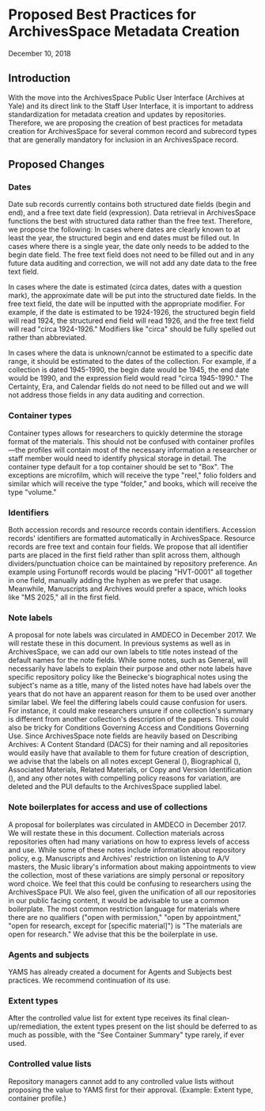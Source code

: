 # Proposed Best Practices for ArchivesSpace Metadata Creation
December 10, 2018

## Introduction

With the move into the ArchivesSpace Public User Interface (Archives at Yale) and its direct link to the Staff User Interface, it is important to address standardization for metadata creation and updates by repositories. Therefore, we are proposing the creation of best practices for metadata creation for ArchivesSpace for several common record and subrecord types that are generally mandatory for inclusion in an ArchivesSpace record.

## Proposed Changes

### Dates

Date sub records currently contains both structured date fields (begin and end), and a free text date field (expression). Data retrieval in ArchivesSpace functions the best with structured data rather than the free text. Therefore, we propose the following:
In cases where dates are clearly known to at least the year, the structured begin and end dates must be filled out. In cases where there is a single year, the date only needs to be added to the begin date field. The free text field does not need to be filled out and in any future data auditing and correction, we will not add any date data to the free text field.

In cases where the date is estimated (circa dates, dates with a question mark), the approximate date will be put into the structured date fields. In the free text field, the date will be inputted with the appropriate modifier. For example, if the date is estimated to be 1924-1926, the structured begin field will read 1924, the structured end field will read 1926, and the free text field will read "circa 1924-1926." Modifiers like "circa" should be fully spelled out rather than abbreviated.

In cases where the data is unknown/cannot be estimated to a specific date range, it should be estimated to the dates of the collection. For example, if a collection is dated 1945-1990, the begin date would be 1945, the end date would be 1990, and the expression field would read "circa 1945-1990."
The Certainty, Era, and Calendar fields do not need to be filled out and we will not address those fields in any data auditing and correction.

### Container types

Container types allows for researchers to quickly determine the storage format of the materials. This should not be confused with container profiles—the profiles will contain most of the necessary information a researcher or staff member would need to identify physical storage in detail. The container type default for a top container should be set to "Box". The exceptions are microfilm, which will receive the type "reel," folio folders and similar which will receive the type “folder,” and books, which will receive the type "volume."

### Identifiers

Both accession records and resource records contain identifiers. Accession records' identifiers are formatted automatically in ArchivesSpace. Resource records are free text and contain four fields. We propose that all identifier parts are placed in the first field rather than split across them, although dividers/punctuation choice can be maintained by repository preference. An example using Fortunoff records would be placing "HVT-0001" all together in one field, manually adding the hyphen as we prefer that usage. Meanwhile, Manuscripts and Archives would prefer a space, which looks like "MS 2025," all in the first field.

### Note labels

A proposal for note labels was circulated in AMDECO in December 2017. We will restate these in this document. In previous systems as well as in ArchivesSpace, we can add our own labels to title notes instead of the default names for the note fields. While some notes, such as General, will necessarily have labels to explain their purpose and other note labels have specific repository policy like the Beinecke's biographical notes using the subject's name as a title, many of the listed notes have had labels over the years that do not have an apparent reason for them to be used over another similar label. We feel the differing labels could cause confusion for users. For instance, it could make researchers unsure if one collection's summary is different from another collection's description of the papers. This could also be tricky for Conditions Governing Access and Conditions Governing Use. Since ArchivesSpace note fields are heavily based on Describing Archives: A Content Standard (DACS) for their naming and all repositories would easily have that available to them for future creation of description, we advise that the labels on all notes except General (<odd>), Biographical (<bioghist>), Associated Materials, Related Materials, or Copy and Version Identification (<relatedmaterial>), and any other notes with compelling policy reasons for variation, are deleted and the PUI defaults to the ArchivesSpace supplied label.

### Note boilerplates for access and use of collections

A proposal for boilerplates was circulated in AMDECO in December 2017. We will restate these in this document. Collection materials across repositories often had many variations on how to express levels of access and use. While some of these notes include information about repository policy, e.g. Manuscripts and Archives' restriction on listening to A/V masters, the Music library's information about making appointments to view the collection, most of these variations are simply personal or repository word choice. We feel that this could be confusing to researchers using the ArchivesSpace PUI. We also feel, given the unification of all our repositories in our public facing content, it would be advisable to use a common boilerplate. The most common restriction language for materials where there are no qualifiers ("open with permission," "open by appointment," "open for research, except for [specific material]") is "The materials are open for research." We advise that this be the boilerplate in use.

### Agents and subjects

YAMS has already created a document for Agents and Subjects best practices. We recommend continuation of its use.

### Extent types

After the controlled value list for extent type receives its final clean-up/remediation, the extent types present on the list should be deferred to as much as possible, with the "See Container Summary" type rarely, if ever used.

### Controlled value lists

Repository managers cannot add to any controlled value lists without proposing the value to YAMS first for their approval. (Example: Extent type, container profile.)